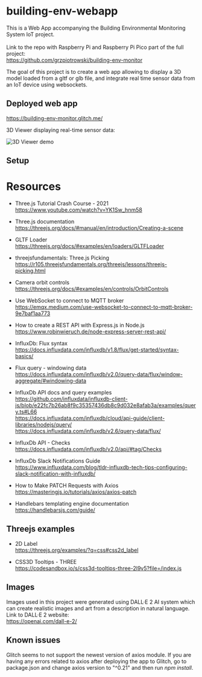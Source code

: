 # building-env-webapp

This is a Web App accompanying the Building Environmental Monitoring System IoT project. \
\
Link to the repo with Raspberry Pi and Raspberry Pi Pico part of the full project: \
https://github.com/grzpiotrowski/building-env-monitor

The goal of this project is to create a web app allowing to display a 3D model loaded from a gltf or glb file, and integrate real time sensor data from an IoT device using websockets.

## Deployed web app
https://building-env-monitor.glitch.me/

3D Viewer displaying real-time sensor data:

![3D Viewer demo](/docs/images/viewer3d-demo.gif)

## Setup




# Resources

* Three.js Tutorial Crash Course - 2021 \
https://www.youtube.com/watch?v=YK1Sw_hnm58

* Three.js documentation \
https://threejs.org/docs/#manual/en/introduction/Creating-a-scene

* GLTF Loader \
https://threejs.org/docs/#examples/en/loaders/GLTFLoader

* threejsfundamentals: Three.js Picking \
https://r105.threejsfundamentals.org/threejs/lessons/threejs-picking.html

* Camera orbit controls \
https://threejs.org/docs/#examples/en/controls/OrbitControls

* Use WebSocket to connect to MQTT broker \
https://emqx.medium.com/use-websocket-to-connect-to-mqtt-broker-9e7baf1aa773

* How to create a REST API with Express.js in Node.js
https://www.robinwieruch.de/node-express-server-rest-api/

* InfluxDb: Flux syntax \
https://docs.influxdata.com/influxdb/v1.8/flux/get-started/syntax-basics/

* Flux query - windowing data \
https://docs.influxdata.com/influxdb/v2.0/query-data/flux/window-aggregate/#windowing-data

* InfluxDb API docs and query examples \
https://github.com/influxdata/influxdb-client-js/blob/e22fc7b26ab8f9c35357436db8c9d032e8afab3a/examples/query.ts#L66 \
https://docs.influxdata.com/influxdb/cloud/api-guide/client-libraries/nodejs/query/ \
https://docs.influxdata.com/influxdb/v2.6/query-data/flux/

* InfluxDb API - Checks \
https://docs.influxdata.com/influxdb/v2.0/api/#tag/Checks

* InfluxDb Slack Notifications Guide \
https://www.influxdata.com/blog/tldr-influxdb-tech-tips-configuring-slack-notification-with-influxdb/

* How to Make PATCH Requests with Axios \
https://masteringjs.io/tutorials/axios/axios-patch

* Handlebars templating engine documentation \
https://handlebarsjs.com/guide/

## Threejs examples

* 2D Label \
https://threejs.org/examples/?q=css#css2d_label

* CSS3D Tooltips - THREE \
https://codesandbox.io/s/css3d-tooltips-three-2l9v5?file=/index.js

## Images
Images used in this project were generated using DALL·E 2 AI system
which can create realistic images and art from a description in natural language. \
Link to DALL·E 2 website: \
https://openai.com/dall-e-2/

## Known issues
Glitch seems to not support the newest version of axios module.
If you are having any errors related to axios after deploying the app to Glitch, go to package.json and change axios version to "^0.21" and then run *npm install*.